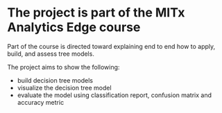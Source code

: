 # The project is part of the MITx Analytics Edge course

Part of the course is directed toward explaining end to end how to apply, build, and assess tree models.

The project aims to show the following:
* build decision tree models
* visualize the decision tree model
* evaluate the model using classification report, confusion matrix and accuracy metric
